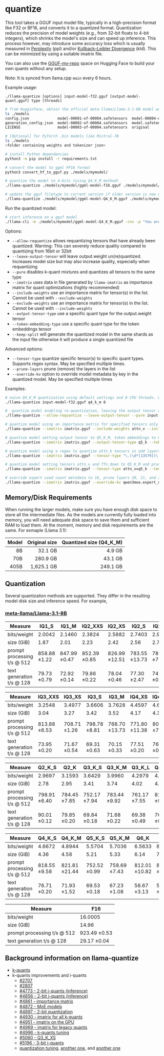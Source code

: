 # quantize

This tool takes a GGUF input model file, typically in a high-precision format like F32 or BF16, and converts it to a quantized format.
Quantization reduces the precision of model weights (e.g., from 32-bit floats to 4-bit integers), which shrinks the model's size and can speed up inference.
This process however, may introduce some accuracy loss which is usually measured in [Perplexity](https://huggingface.co/docs/transformers/en/perplexity) (ppl) and/or [Kullback–Leibler Divergence](https://en.wikipedia.org/wiki/Kullback%E2%80%93Leibler_divergence) (kld).
This can be minimized by using a suitable imatrix file.

You can also use the [GGUF-my-repo](https://huggingface.co/spaces/ggml-org/gguf-my-repo) space on Hugging Face to build your own quants without any setup.

Note: It is synced from llama.cpp `main` every 6 hours.

Example usage:

```./llama-quantize [options] input-model-f32.gguf [output-model-quant.gguf] type [threads]```

```bash
# from Hugginface, obtain the official meta-llama/Llama-3.1-8B model weights and place them in ./models
ls ./models
config.json             model-00001-of-00004.safetensors  model-00004-of-00004.safetensors  README.md                tokenizer.json
generation_config.json  model-00002-of-00004.safetensors  model.safetensors.index.json      special_tokens_map.json  USE_POLICY.md
LICENSE                 model-00003-of-00004.safetensors  original                          tokenizer_config.json

# [Optional] for PyTorch .bin models like Mistral-7B
ls ./models
<folder containing weights and tokenizer json>

# install Python dependencies
python3 -m pip install -r requirements.txt

# convert the model to ggml FP16 format
python3 convert_hf_to_gguf.py ./models/mymodel/

# quantize the model to 4-bits (using Q4_K_M method)
./llama-quantize ./models/mymodel/ggml-model-f16.gguf ./models/mymodel/ggml-model-Q4_K_M.gguf Q4_K_M

# update the gguf filetype to current version if older version is now unsupported
./llama-quantize ./models/mymodel/ggml-model-Q4_K_M.gguf ./models/mymodel/ggml-model-Q4_K_M-v2.gguf COPY
```

Run the quantized model:

```bash
# start inference on a gguf model
./llama-cli -m ./models/mymodel/ggml-model-Q4_K_M.gguf -cnv -p "You are a helpful assistant"
```

Options:
* `--allow-requantize` allows requantizing tensors that have already been quantized. Warning: This can severely reduce quality compared to quantizing from 16bit or 32bit
* `--leave-output-tensor` will leave output.weight un(re)quantized. Increases model size but may also increase quality, especially when requantizing
* `--pure` disables k-quant mixtures and quantizes all tensors to the same type
* `--imatrix` uses data in file generated by `llama-imatrix` as importance matrix for quant optimizations (highly recommended)
* `--include-weights` use an importance matrix for tensor(s) in the list. Cannot be used with `--exclude-weights`
* `--exclude-weights` use an importance matrix for tensor(s) in the list. Cannot be used with `--include-weights`
* `--output-tensor-type` use a specific quant type for the output.weight tensor
* `--token-embedding-type` use a specific quant type for the token embeddings tensor
* `--keep-split` will generate the quantized model in the same shards as the input file otherwise it will produce a single quantized file

Advanced options:
* `--tensor-type` quantize specific tensor(s) to specific quant types. Supports regex syntax. May be specified multiple times.
* `--prune-layers` prune (remove) the layers in the list
* `--override-kv` option to override model metadata by key in the quantized model. May be specified multiple times

Examples:

```bash
# naive Q4_K_M quantization using default settings and 8 CPU threads. Output will be "ggml-model-Q4_K_M.gguf"
./llama-quantize input-model-f32.gguf q4_k_m 8
```

```bash
#  quantize model enabling re-quantization, leaving the output tensor unquantized and all others quantized at the same level (Q4_K)
./llama-quantize --allow-requantize --leave-output-tensor --pure input-model-f32.gguf q4_k_m 8
```

```bash
# quantize model using an importance matrix for specified tensors only (attn_v and ffn_down)
./llama-quantize --imatrix imatrix.gguf --include-weights attn_v --include-weights ffn_down input-model-f32.gguf q4_k_m 8
```

```bash
# quantize model setting output tensor to Q5_K_M, token embeddings to Q3_K_M, and keeping the input file's shards
./llama-quantize --imatrix imatrix.gguf --output-tensor-type q5_k --token-embedding-type q3_k --keep-split input-model-f32.gguf q4_k_m 8
```

```bash
# quantize model using a regex to quantize attn_k tensors in odd layers to Q5_K_M and attn_q tensors in even layers to Q3_K_M
./llama-quantize --imatrix imatrix.gguf --tensor-type "\.(\d*[13579])\.attn_k=q5_k" --tensor-type "\.(\d*[02468])\.attn_q=q3_k" input-model-f32.gguf q4_k_m 8
```

```bash
# quantize model setting tensors attn_v and ffn_down to Q5_K_M and pruning layers 20, 21, and 22
./llama-quantize --imatrix imatrix.gguf --tensor-type attn_v=q5_k --tensor-type ffn_down=q5_k --prune-layers 20,21,22 input-model-f32.gguf q4_k_m 8
```

```bash
# override expert used count metadata to 16, prune layers 20, 21, and 22 without quantizing the model (copy tensors) and use specified name for the output file
./llama-quantize --imatrix imatrix.gguf --override-kv qwen3moe.expert_used_count=int:16 --prune-layers 20,21,22 input-model-f32.gguf pruned-model-f32.gguf copy 8
```

## Memory/Disk Requirements

When running the larger models, make sure you have enough disk space to store all the intermediate files.
As the models are currently fully loaded into memory, you will need adequate disk space to save them and sufficient RAM to load them. At the moment, memory and disk requirements are the same. For exmaple (Llama 3.1):

| Model | Original size | Quantized size (Q4_K_M) |
| ----: | ------------: | ----------------------: |
|    8B |       32.1 GB |                  4.9 GB |
|   70B |      280.9 GB |                 43.1 GB |
|  405B |    1,625.1 GB |                249.1 GB |


## Quantization

Several quantization methods are supported. They differ in the resulting model disk size and inference speed. For example,

### [meta-llama/Llama-3.1-8B](https://huggingface.co/meta-llama/Llama-3.1-8B)

| Measure                     | IQ1_S        | IQ1_M        | IQ2_XXS      | IQ2_XS        | IQ2_S         | IQ2_M        |
| --------------------------- | ------------ | ------------ | ------------ | ------------- | ------------- | ------------ |
| bits/weight                 |       2.0042 |       2.1460 |       2.3824 |        2.5882 |        2.7403 |       2.9294 |
| size (GiB)                  |       1.87   |       2.01   |       2.23   |        2.42   |        2.56   |       2.74   |
| prompt processing t/s @ 512 | 858.88 ±1.22 | 847.99 ±0.47 | 852.39 ±0.85 | 826.99 ±12.51 | 783.55 ±13.73 | 787.68 ±7.00 |
| text generation t/s @ 128   |  79.73 ±0.79 |  72.92 ±0.14 |  79.86 ±0.22 |  78.04 ±0.46  |  77.30 ±2.47  |  74.44 ±0.15 |

| Measure                     | IQ3_XXS      | IQ3_XS       | IQ3_S        | IQ3_M         | IQ4_XS        | IQ4_NL       |
| --------------------------- | ------------ | ------------ | ------------ | ------------- | ------------- | ------------ |
| bits/weight                 |       3.2548 |       3.4977 |       3.6606 |        3.7628 |        4.4597 |       4.6818 |
| size (GiB)                  |       3.04   |       3.27   |       3.42   |        3.52   |        4.17   |       4.38   |
| prompt processing t/s @ 512 | 813.88 ±6.53 | 708.71 ±1.26 | 798.78 ±8.81 | 768.70 ±13.73 | 771.80 ±11.38 | 806.03 ±7.07 |
| text generation t/s @ 128   |  73.95 ±0.20 |  71.67 ±0.54 |  69.31 ±0.63 |  70.15 ±0.33  |  77.51 ±0.20  |  76.63 ±0.28 |


| Measure                     | Q2_K_S       | Q2_K         | Q3_K_S       | Q3_K_M       | Q3_K_L       | Q4_K_S       |
| --------------------------- | ------------ | ------------ | ------------ | ------------ | ------------ | ------------ |
| bits/weight                 |       2.9697 |       3.1593 |       3.6429 |       3.9960 |       4.2979 |       4.6672 |
| size (GiB)                  |       2.78   |       2.95   |       3.41   |       3.74   |       4.02   |       4.36   |
| prompt processing t/s @ 512 | 798.91 ±6.40 | 784.45 ±7.85 | 752.17 ±7.94 | 783.44 ±9.92 | 761.17 ±7.55 | 818.55 ±9.58 |
| text generation t/s @ 128   |  90.01 ±0.12 |  79.85 ±0.20 |  69.84 ±0.18 |  71.68 ±0.22 |  69.38 ±0.49 |  76.71 ±0.20 |

| Measure                     | Q4_K_S       | Q4_K_M        | Q5_K_S       | Q5_K_M       | Q6_K          | Q8_0         |
| --------------------------- | ------------ | ------------- | ------------ | ------------ | ------------- | ------------ |
| bits/weight                 |       4.6672 |        4.8944 |       5.5704 |       5.7036 |        6.5633 |       8.5008 |
| size (GiB)                  |       4.36   |        4.58   |       5.21   |       5.33   |        6.14   |       7.95   |
| prompt processing t/s @ 512 | 818.55 ±9.58 | 821.81 ±21.44 | 752.52 ±0.99 | 758.69 ±7.43 | 812.01 ±10.82 | 865.09 ±8.30 |
| text generation t/s @ 128   |  76.71 ±0.20 |  71.93 ±1.52  |  69.53 ±0.18 |  67.23 ±1.08 |  58.67 ±3.13  |  50.93 ±0.08 |

| Measure                     | F16          |
| --------------------------- | ------------ |
| bits/weight                 |      16.0005 |
| size (GiB)                  |      14.96   |
| prompt processing t/s @ 512 | 923.49 ±0.53 |
| text generation t/s @ 128   |  29.17 ±0.04 |

## Background information on llama-quantize

- [k-quants](https://github.com/ggml-org/llama.cpp/pull/1684)
- k-quants improvements and i-quants
  - [#2707](https://github.com/ggml-org/llama.cpp/pull/2707)
  - [#2807](https://github.com/ggml-org/llama.cpp/pull/2807)
  - [#4773 - 2-bit i-quants (inference)](https://github.com/ggml-org/llama.cpp/pull/4773)
  - [#4856 - 2-bit i-quants (inference)](https://github.com/ggml-org/llama.cpp/pull/4856)
  - [#4861 - importance matrix](https://github.com/ggml-org/llama.cpp/pull/4861)
  - [#4872 - MoE models](https://github.com/ggml-org/llama.cpp/pull/4872)
  - [#4897 - 2-bit quantization](https://github.com/ggml-org/llama.cpp/pull/4897)
  - [#4930 - imatrix for all k-quants](https://github.com/ggml-org/llama.cpp/pull/4930)
  - [#4951 - imatrix on the GPU](https://github.com/ggml-org/llama.cpp/pull/4957)
  - [#4969 - imatrix for legacy quants](https://github.com/ggml-org/llama.cpp/pull/4969)
  - [#4996 - k-quants tuning](https://github.com/ggml-org/llama.cpp/pull/4996)
  - [#5060 - Q3_K_XS](https://github.com/ggml-org/llama.cpp/pull/5060)
  - [#5196 - 3-bit i-quants](https://github.com/ggml-org/llama.cpp/pull/5196)
  - [quantization tuning](https://github.com/ggml-org/llama.cpp/pull/5320), [another one](https://github.com/ggml-org/llama.cpp/pull/5334), and [another one](https://github.com/ggml-org/llama.cpp/pull/5361)
